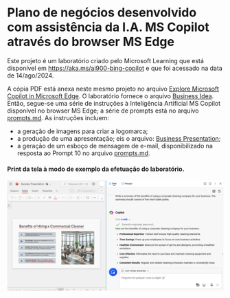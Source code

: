 # Plano de negócios desenvolvido com assistência da I.A. MS Copilot através do browser MS Edge

Este projeto é um laboratório criado pelo Microsoft Learning que está disponível em <https://aka.ms/ai900-bing-copilot> e que foi acessado na data de 14/ago/2024.

A cópia PDF está anexa neste mesmo projeto no arquivo [Explore Microsoft Copilot in Microsoft Edge](mslearn-ai-fundamentals.pdf). O laboratório fornece o arquivo [Business Idea](Business-Idea.docx). Então, segue-se uma série de instruções à Inteligência Artificial MS Copilot disponível no browser MS Edge; a série de prompts está no arquivo [prompts.md](prompts.md). As instruções incluem:
- a geração de imagens para criar a logomarca;
- a produção de uma apresentação; eis o arquivo: [Business Presentation](Business-Presentation.pptx);
- a geração de um esboço de mensagem de e-mail, disponibilizado na resposta ao Prompt 10 no arquivo [prompts.md](prompts.md).

#### Print da tela à modo de exemplo da efetuação do laboratório.
![screen.png](img/screen.png) 